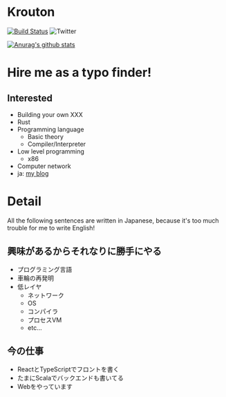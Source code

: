 # Krouton
[![Build Status](https://img.shields.io/badge/build-passing-brightgreen)](https://circleci.com/docs/) ![Twitter](https://img.shields.io/twitter/follow/Krout0n?label=follow&style=social) 

[![Anurag's github stats](https://github-readme-stats.vercel.app/api?username=Krout0n)](https://github.com/anuraghazra/github-readme-stats)

# Hire me as a typo finder!

## Interested
- Building your own XXX
- Rust
- Programming language
  - Basic theory
  - Compiler/Interpreter
- Low level programming
  - x86
- Computer network
- ja: [my blog](https://krazy.tokinia.me)

# Detail
All the following sentences are written in Japanese, because it's too much trouble for me to write English!

## 興味があるからそれなりに勝手にやる
- プログラミング言語
- 車輪の再発明
- 低レイヤ
  - ネットワーク
  - OS
  - コンパイラ
  - プロセスVM
  - etc...

## 今の仕事
- ReactとTypeScriptでフロントを書く
- たまにScalaでバックエンドも書いてる
- Webをやっています
